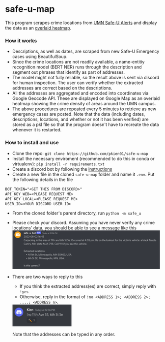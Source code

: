 # safe-u-map

This program scrapes crime locations from [UMN Safe-U Alerts](https://publicsafety.umn.edu/alerts) and display the data as an [overlaid heatmap](https://pkien01.github.io/map.html). 

### How it works
* Descriptions, as well as dates, are scraped from new Safe-U Emergency cases using BeautifulSoup.
* Since the crime locations are not readily available, a name-entitiy recognition model (BERT NER) runs through the description and segment out phrases that identify as part of addresses. 
* The model might not fully reliable, so the result above is sent via discord for human inspection. The user can verify whether the extracted addresses are correct based on the descriptions. 
* All the addresses are aggregated and encoded into coordinates via Google Geocode API. These are displayed on Google Map as an overlaid heatmap showing the crime density of areas around the UMN campus. 
* The above procedures are repeated every 5 minutes to retrieve as new emergency cases are posted. Note that the data (including dates, descriptions, locations, and whether or not it has been verified) are stored as a pkl file so that the program doesn't have to recreate the data whenever it is restarted.

### How to install and use
* Clone the repo: ```git clone https://github.com/pkien01/safe-u-map```
* Install the necessary enviroment (recommended to do this in conda or virtualenv): ```pip install -r requirements.txt```
* Create a discord bot by following the [instructions](https://www.freecodecamp.org/news/create-a-discord-bot-with-python/)
* Create a new file in the cloned ```safe-u-map``` folder and name it ```.env```. Put the following details in the file
```bash:
BOT_TOKEN="<GET THIS FROM DISCORD>"
API_KEY_WEB=<PLEASE REQUEST ME>
API_KEY_LOCAL=<PLEASE REQUEST ME>
USER_ID=<YOUR DISCORD USER ID>
```
* From the cloned folder's parent directory, run ```python -m safe_u```
* Please check your discord. Assuming you have never verify any crime locations' data, you should be able to see a message like this
![](/sample_images/discord_question.png)
* There are two ways to reply to this
    * If you think the extracted address(es) are correct, simply reply with ```!yes```
    * Otherwise, reply in the format of ```!no <ADDRESS 1>; <ADDRESS 2>; ....; <ADDRESS n>```. </br>
    <img src="./sample_images/discord_answer_no.png" width="40%"/>
    
    Note that the addresses can be typed in any order.



